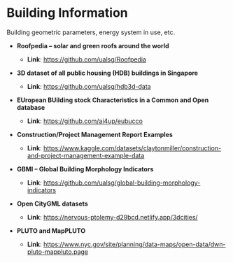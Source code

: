 # Building Information

Building geometric parameters, energy system in use, etc.


- **Roofpedia – solar and green roofs around the world**
  - **Link**: <a href="https://github.com/ualsg/Roofpedia">https://github.com/ualsg/Roofpedia</a>

- **3D dataset of all public housing (HDB) buildings in Singapore**
  - **Link**: <a href="https://github.com/ualsg/hdb3d-data">https://github.com/ualsg/hdb3d-data</a>

- **EUropean BUilding stock Characteristics in a Common and Open database**
  - **Link**: <a href="https://github.com/ai4up/eubucco">https://github.com/ai4up/eubucco</a>

- **Construction/Project Management Report Examples**
  - **Link**: <a href="https://www.kaggle.com/datasets/claytonmiller/construction-and-project-management-example-data">https://www.kaggle.com/datasets/claytonmiller/construction-and-project-management-example-data</a>

- **GBMI – Global Building Morphology Indicators**
  - **Link**: <a href="https://github.com/ualsg/global-building-morphology-indicators">https://github.com/ualsg/global-building-morphology-indicators</a>

- **Open CityGML datasets**
  - **Link**: <a href="https://nervous-ptolemy-d29bcd.netlify.app/3dcities/">https://nervous-ptolemy-d29bcd.netlify.app/3dcities/</a>

- **PLUTO and MapPLUTO**
  - **Link**: <a href="https://www.nyc.gov/site/planning/data-maps/open-data/dwn-pluto-mappluto.page">https://www.nyc.gov/site/planning/data-maps/open-data/dwn-pluto-mappluto.page</a>



